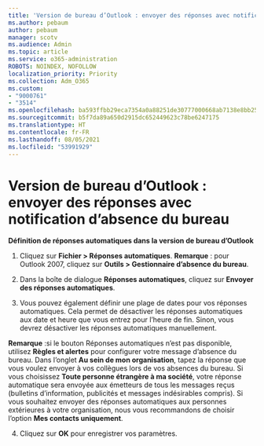 ```yaml
---
title: 'Version de bureau d’Outlook : envoyer des réponses avec notification d’absence du bureau'
ms.author: pebaum
author: pebaum
manager: scotv
ms.audience: Admin
ms.topic: article
ms.service: o365-administration
ROBOTS: NOINDEX, NOFOLLOW
localization_priority: Priority
ms.collection: Adm_O365
ms.custom:
- "9000761"
- "3514"
ms.openlocfilehash: ba593ffbb29eca7354a0a88251de30777000668ab7138e8bb2539dbf0f6431d7
ms.sourcegitcommit: b5f7da89a650d2915dc652449623c78be6247175
ms.translationtype: HT
ms.contentlocale: fr-FR
ms.lasthandoff: 08/05/2021
ms.locfileid: "53991929"
---
```

# <a name="outlook-desktop-send-out-of-office-replies"></a>Version de bureau d’Outlook : envoyer des réponses avec notification d’absence du bureau

**Définition de réponses automatiques dans la version de bureau d’Outlook**

1. Cliquez sur **Fichier > Réponses automatiques**. **Remarque** : pour Outlook 2007, cliquez sur **Outils > Gestionnaire d’absence du bureau**.

2. Dans la boîte de dialogue **Réponses automatiques**, cliquez sur **Envoyer des réponses automatiques**.

3. Vous pouvez également définir une plage de dates pour vos réponses automatiques. Cela permet de désactiver les réponses automatiques aux date et heure que vous entrez pour l’heure de fin. Sinon, vous devrez désactiver les réponses automatiques manuellement.

**Remarque** :si le bouton Réponses automatiques n’est pas disponible, utilisez **Règles et alertes** pour configurer votre message d’absence du bureau. Dans l’onglet **Au sein de mon organisation**, tapez la réponse que vous voulez envoyer à vos collègues lors de vos absences du bureau. Si vous choisissez **Toute personne étrangère à ma société**, votre réponse automatique sera envoyée aux émetteurs de tous les messages reçus (bulletins d’information, publicités et messages indésirables compris). Si vous souhaitez envoyer des réponses automatiques aux personnes extérieures à votre organisation, nous vous recommandons de choisir l’option **Mes contacts uniquement**.

4. Cliquez sur **OK** pour enregistrer vos paramètres.
